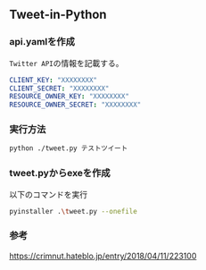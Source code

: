 ## Tweet-in-Python

### api.yamlを作成

`Twitter API`の情報を記載する。

```yaml
CLIENT_KEY: "XXXXXXXX"
CLIENT_SECRET: "XXXXXXXX"
RESOURCE_OWNER_KEY: "XXXXXXXX"
RESOURCE_OWNER_SECRET: "XXXXXXXX"
```

### 実行方法

```bash
python ./tweet.py テストツイート
```

### tweet.pyからexeを作成

以下のコマンドを実行

```bash
pyinstaller .\tweet.py --onefile
```

### 参考
https://crimnut.hateblo.jp/entry/2018/04/11/223100
